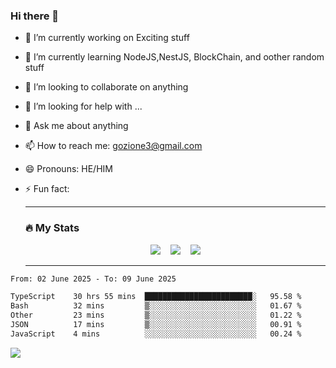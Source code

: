 ### Hi there 👋

<!--
**charlieScript/charlieScript** is a ✨ _special_ ✨ repository because its `README.md` (this file) appears on your GitHub profile.

Here are some ideas to get you started: -->

- 🔭 I’m currently working on Exciting stuff
- 🌱 I’m currently learning NodeJS,NestJS, BlockChain, and oother random stuff
- 👯 I’m looking to collaborate on anything
- 🤔 I’m looking for help with ...
- 💬 Ask me about anything
- 📫 How to reach me: gozione3@gmail.com
- 😄 Pronouns: HE/HIM
- ⚡ Fun fact:


  ---

  ### :fire: My Stats

  <div id="stats" align="center">
  <img src="http://github-readme-streak-stats.herokuapp.com?user=charlieScript&theme=dark&date_format=M%20j%5B%2C%20Y%5D" />&nbsp;&nbsp;&nbsp;
  <img src="https://github-readme-stats.vercel.app/api/top-langs/?username=charlieScript&layout=compact&theme=vision-friendly-dark"/>&nbsp;&nbsp;&nbsp;
  <img src="https://github-readme-stats.vercel.app/api?username=charlieScript&show_icons=true&theme=radical"/>
  </div>

  ---



<!--START_SECTION:waka-->

```txt
From: 02 June 2025 - To: 09 June 2025

TypeScript    30 hrs 55 mins  ████████████████████████░   95.58 %
Bash          32 mins         ▒░░░░░░░░░░░░░░░░░░░░░░░░   01.67 %
Other         23 mins         ▒░░░░░░░░░░░░░░░░░░░░░░░░   01.22 %
JSON          17 mins         ▒░░░░░░░░░░░░░░░░░░░░░░░░   00.91 %
JavaScript    4 mins          ░░░░░░░░░░░░░░░░░░░░░░░░░   00.24 %
```

<!--END_SECTION:waka-->
![](https://komarev.com/ghpvc/?username=charlieScript)
